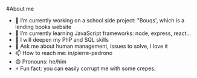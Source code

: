 
#About me 


- 🔭 I’m currently working on a school side project: "Bouqs', which is a lending books website
- 🌱 I’m currently learning JavaScript frameworks: node, express, react...
- 🔨 I will deepen my PhP and SQL skills
- 💬 Ask me about human management, issues to solve, I love it
- 📫 How to reach me: in/pierre-pedrono
- 😄 Pronouns: he/him
- ⚡ Fun fact: you can easily corrupt me with some crepes.

